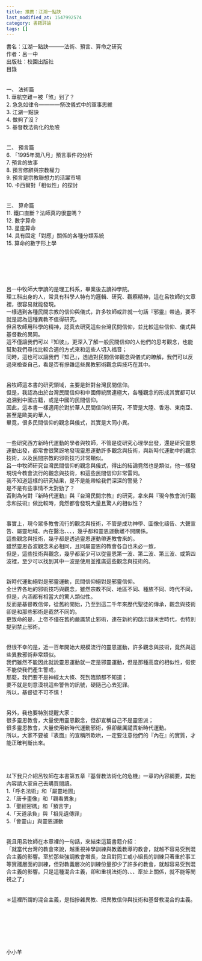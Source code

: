```yaml
---
title: 推薦：江湖一點訣
last_modified_at: 1547992574
category: 書籍評論
tags: []
---
```


書名：江湖一點訣———法術、預言、算命之研究<br>作者：呂一中<br>出版社：校園出版社<br><!--more-->目錄<br><br><br>一、	法術篇<br>1.	華航空難＝被「煞」到了？<br>2.	急急如律令————祭改儀式中的軍事思維<br>3.	江湖一點訣<br>4.	做夠了沒？<br>5.	基督教法術化的危險<br><br><br>二、	預言篇<br>6. 「1995年潤八月」預言事件的分析<br>7.  預言的故事<br>8.  預言修辭與宗教權力<br>9.  預言是宗教聯想力的活躍市場<br>10.  卡西爾對「相似性」的探討<br><br><br>三、	算命篇<br>11. 鐵口直斷？法師真的很靈嗎？<br>12. 數字算命<br>13. 星座算命<br>14. 具有固定「對應」關係的各種分類系統<br>15. 算命的數字形上學<br><br><br><br><br><br><br>呂一中牧師大學讀的是理工科系，畢業後去讀神學院。<br>理工科出身的人，常具有科學人特有的邏輯、研究、觀察精神，這在呂牧師的文章裡，很容易就能發現。<br>一樣遇到各種民間宗教的信仰與儀式，許多牧師或許就一句話『邪靈』帶過，要不就是認為這種異教不值得研究。<br>但呂牧師用科學的精神，認真去研究這些台灣民間信仰，並比較這些信仰、儀式與基督教的異同。<br>這不僅讓我們可以『知彼』，更深入了解一般民間信仰的人他們的思考觀念，也能幫助我們尋找比較合適的方式來和這些人切入福音；<br>同時，這也可以讓我們『知己』，透過對民間信仰觀念與儀式的瞭解，我們可以反過來檢查自己，看是否有摻雜這些異教邪術觀念與技巧在其中。<br><br><br>呂牧師這本書的研究領域，主要是針對台灣民間信仰。<br>但是，我認為由於台灣民間信仰和中國傳統關連極大，各種觀念的形成其實都可以追溯到中國古籍，或是中國的民間信仰。<br>因此，這本書一樣適用於對於華人民間信仰的研究，不管是大陸、香港、東南亞、甚至是歐美的華人，<br>畢竟，很多民間信仰的觀念與儀式，其實是大同小異。<br><br><br>一些研究西方新時代運動的學者與牧師，不管是從研究心理學出發，還是研究靈恩運動出發，都常會很驚訝地發現靈恩運動許多觀念與技術，與新時代運動中的觀念技術，以及民間宗教的邪術技巧非常類似。<br>呂一中牧師研究台灣民間信仰的觀念與儀式，得出的結論竟然也是類似，他一樣發現現今教會流行的觀念與技術，和這些民間信仰非常雷同。<br>我不知道這樣的研究結果，是不是能帶給我們深深的警覺？<br>是不是有些事情不太對勁了？<br>否則為何對『新時代運動』與『台灣民間宗教』的研究，拿來與『現今教會流行觀念和技術』做比較時，竟然都會發現大量且驚人的相似性？<br><br><br>事實上，現今眾多教會流行的觀念與技術，不管是成功神學、圖像化禱告、大聲宣告、屬靈地域、內在醫治、、、，幾乎都和靈恩運動離不開關係。<br>這些觀念與技術，幾乎都是透過靈恩運動帶進教會來的。<br>雖然靈恩各波觀念未必相同，且同屬靈恩的教會各自也未必一致，<br>但是，這些技術與觀念，幾乎都至少可以從靈恩第一波、第二波、第三波、或第四波裡，至少可以找到其中一波是使用並推廣這些觀念與技術的。<br><br><br>新時代運動絕對是邪靈運動，民間信仰絕對是邪靈信仰。<br>全世界各地的邪術技巧與觀念，雖然宗教不同、地區不同、種族不同、時代不同，但是，內涵都有相當大的驚人類似性。<br>反而是基督教信仰，從舊約開始，乃至到這二千年來歷代聖徒的傳承，觀念與技術卻是和那些邪術是截然不同的。<br>更致命的是，上帝不僅在舊約嚴厲禁止邪術，連在新約的啟示錄末世時代，也特別提到禁止邪術。<br><br><br>但很不幸的是，近一百年開始大規模流行的靈恩運動，許多觀念與技術，竟然與這些異教邪術非常類似。<br>我們雖然不能因此就說靈恩運動就一定是邪靈運動，但是那種高度的相似性，假使不能使我們產生警戒，<br>那麼，我們要不是神經太大條、死到臨頭都不知道；<br>要不就是刻意漠視這些警告的訊號，硬隨己心去犯罪。<br>所以，基督徒不可不慎！<br><br><br>另外，我也要特別提醒大家：<br>很多靈恩教會，大量使用靈恩觀念，但卻宣稱自己不是靈恩派；<br>很多靈恩教會，大量使用新時代運動邪術，但卻嚴厲譴責新時代運動。<br>所以，大家不要被『表面』的宣稱所欺哄，一定要注意他們的『內在』的實質，才能正確判斷出來。<br><br><br><br><br>以下我只介紹呂牧師在本書第五章『基督教法術化的危機』一章的內容綱要，其他內容請大家自己去購買閱讀。<br>1.「呼名法術」和「屬靈地圖」<br>2.「唐卡畫像」和「觀看異象」<br>3.「聖經密碼」和「預言字」<br>4.「天道承負」與「祖先遺傳罪」<br>5.「會靈山」與靈恩運動<br><br><br>我且用呂牧師在本章裡的一句話，來結束這篇書籍介紹：<br>「就當代台灣的教會來說，越重視神學訓練與教義教導的教會，就越不容易受到混合主義的影響。至於那些強調教會增長，並且對同工或小組長的訓練只著重於事工等實踐層面的訓練，但對教義層次的訓練份量卻少了許多的教會，就越容易受到混合主義的影響。只是這種混合主義，卻和重視法術的、、、牽扯上關係，就不能等閒視之了」<br><br><br>＊這裡所謂的混合主義，是指摻雜異教、把異教信仰與技術和基督教混合的主義。<br><br><br><br><br><br><br><br>小小羊
